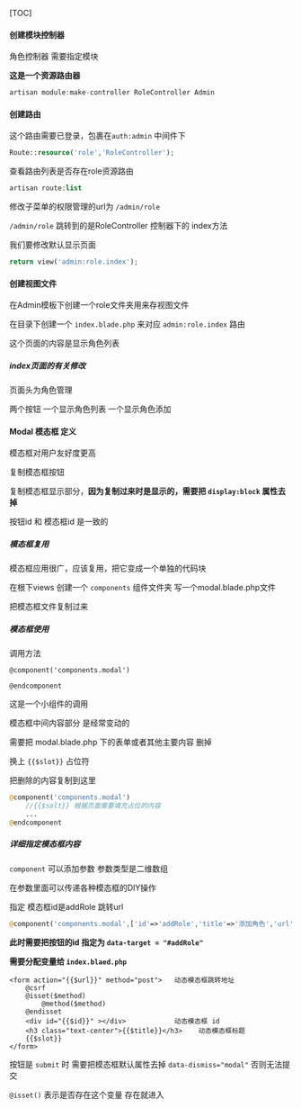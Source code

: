 [TOC]

#### 创建模块控制器

角色控制器 需要指定模块

**这是一个资源路由器**

```php
artisan module:make-controller RoleController Admin  
```



#### 创建路由

这个路由需要已登录，包裹在`auth:admin` 中间件下

```php
Route::resource('role','RoleController');
```

查看路由列表是否存在role资源路由

```php
artisan route:list  
```



修改子菜单的权限管理的url为 `/admin/role`

`/admin/role` 跳转到的是RoleController 控制器下的 index方法

我们要修改默认显示页面

```php
return view('admin:role.index');  
```



#### 创建视图文件

在Admin模板下创建一个role文件夹用来存视图文件

在目录下创建一个 `index.blade.php` 来对应 `admin:role.index` 路由

这个页面的内容是显示角色列表  



##### index页面的有关修改

页面头为角色管理

两个按钮 一个显示角色列表    一个显示角色添加  





#### Modal 模态框 定义

模态框对用户友好度更高

复制模态框按钮

复制模态框显示部分，**因为复制过来时是显示的，需要把 `display:block`  属性去掉**

按钮id  和 模态框id 是一致的  



##### 模态框复用

模态框应用很广，应该复用，把它变成一个单独的代码块

在根下views 创建一个  `components` 组件文件夹  写一个modal.blade.php文件

把模态框文件复制过来  



##### 模态框使用

调用方法

```
@component('components.modal')

@endcomponent
```

这是一个小组件的调用

模态框中间内容部分 是经常变动的

需要把 modal.blade.php 下的表单或者其他主要内容 删掉

换上  `{{$slot}}`  占位符  



把删除的内容复制到这里

```php
@component('components.modal')
	//{{$solt}} 根据页面需要填充占位的内容
	...
@endcomponent  
```



##### 详细指定模态框内容

`component` 可以添加参数 参数类型是二维数组

在参数里面可以传递各种模态框的DIY操作

指定 模态框id是addRole  跳转url

```php
@component('components.modal',['id'=>'addRole','title'=>'添加角色','url'=>'','method'=>'PUT'])
```

**此时需要把按钮的id 指定为 `data-target = "#addRole"`**

**需要分配变量给 `index.blaed.php`** 

```php+HTML
<form action="{{$url}}" method="post">   动态模态框跳转地址
    @csrf
    @isset($method)
    	@method($method)
    @endisset
	<div id="{{$id}}" ></div>            动态模态框 id
    <h3 class="text-center">{{$title}}</h3>    动态模态框标题
    {{$slot}}
</form>    
```

按钮是 `submit` 时 需要把模态框默认属性去掉 `data-dismiss="modal"` 否则无法提交

`@isset()` 表示是否存在这个变量  存在就进入  











